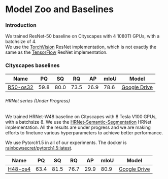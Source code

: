 # Model Zoo and Baselines

### Introduction
We trained ResNet-50 baseline on Cityscapes with 4 1080TI GPUs, with a batchsize of 4.  
We use the [TorchVision](https://github.com/pytorch/vision/blob/master/torchvision/models/resnet.py)
ResNet implementation, which is not exactly the same as the 
[TensorFlow](https://github.com/tensorflow/models/blob/master/research/deeplab/core/resnet_v1_beta.py) 
ResNet implementation.

### Cityscapes baselines
| Name    | PQ   | SQ   | RQ   | AP   | mIoU | Model |
| ------- | ---- | ---- | ---- | ---- | ---- | ----- |
| [R50-os32](configs/panoptic_deeplab_R50_os32_cityscapes.yaml)| 59.8 | 80.0 | 73.5 | 26.9 | 78.6 | [Google Drive](https://drive.google.com/file/d/1IhZXtLpVkzhH4S2k27zARM8kUI7G6Hfn/view?usp=sharing) |



###### HRNet series (Under Progress)

We trained HRNet-W48 baseline on Cityscapes with 8 Tesla V100 GPUs, with a batchsize 8.
We use the [HRNet-Semantic-Segmentation](https://github.com/HRNet/HRNet-Semantic-Segmentation) HRNet implementation.
All the results are under progress and we are making efforts to finetune various hyperparameters to achieve better performance. 

We use Pytorch1.5 in all of our experiments. The docker is [rainbowsecret/pytorch1.5:latest](https://hub.docker.com/repository/docker/rainbowsecret/pytorch1.5).

| Name    | PQ   | SQ   | RQ   | AP   | mIoU | Model |
| ------- | ---- | ---- | ---- | ---- | ---- | ----- |
| [H48-os4](panoptic_deeplab_H48_os4_cityscapes.yaml)| 63.4  |  81.5  |  76.7 | 29.9 | 80.9 |  [Google Drive](https://drive.google.com/drive/folders/1bJLyZkKsharpGykxjR7hmb6yzp8nmxMj?usp=sharing) |


